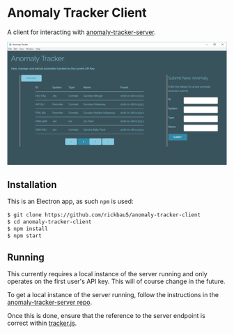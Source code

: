 # Anomaly Tracker Client
A client for interacting with [anomaly-tracker-server](https://github.com/rickbau5/anomaly-tracker-server).

![Anomaly Tracker](images/first.png?raw=true "Anomaly Tracker")

## Installation
This is an Electron app, as such `npm` is used:

```
$ git clone https://github.com/rickbau5/anomaly-tracker-client
$ cd anomaly-tracker-client
$ npm install
$ npm start
```

## Running
This currently requires a local instance of the server running and only operates
on the first user's API key. This will of course change in the future.

To get a local instance of the server running, follow the instructions in the [anomaly-tracker-server repo](https://github.com/rickbau5/anomaly-tracker-server#setting-up-the-project).

Once this is done, ensure that the reference to the server endpoint is correct within [tracker.js](source/tracker.js).
